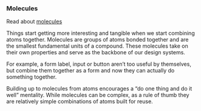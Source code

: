 ### Molecules

Read about [molecules](http://bradfrost.com/blog/post/atomic-web-design/#molecules)

Things start getting more interesting and tangible when we start
combining atoms together. Molecules are groups of atoms bonded together
and are the smallest fundamental units of a compound. These molecules
take on their own properties and serve as the backbone of our design
systems.

For example, a form label, input or button aren’t too useful by
themselves, but combine them together as a form and now they can
actually do something together.

Building up to molecules from atoms encourages a “do one thing and do it
well” mentality. While molecules can be complex, as a rule of thumb they
are relatively simple combinations of atoms built for reuse.